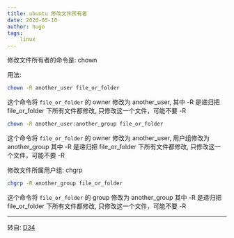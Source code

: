 ```yaml
---
title: ubuntu 修改文件所有者
date: 2020-05-10
author: hugo
tags:
    linux
---
```



修改文件所有者的命令是: chown

用法:

```bash
chown -R another_user file_or_folder
```
这个命令将 `file_or_folder` 的 owner 修改为 another_user,
其中 -R 是递归把 file_or_folder 下所有文件都修改, 只修改这一个文件，可能不要 -R

```bash
chown -R another_user:another_group file_or_folder
```
这个命令将 `file_or_folder` 的 owner 修改为 another_user, 用户组修改为 another_group
其中 -R 是递归把 file_or_folder 下所有文件都修改, 只修改这一个文件，可能不要 -R

修改文件所属用户组: chgrp

```bash
chgrp -R another_group file_or_folder
```
这个命令将 `file_or_folder` 的 group 修改为 another_group
其中 -R 是递归把 file_or_folder 下所有文件都修改, 只修改这一个文件，可能不要 -R

---
转自: [D34](http://www.d34.xyz/)
